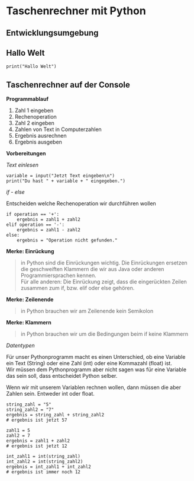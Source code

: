 # Taschenrechner mit Python

## Entwicklungsumgebung

## Hallo Welt

```
print("Hallo Welt")
```

## Taschenrechner auf der Console

**Programmablauf**

1. Zahl 1 eingeben
2. Rechenoperation
3. Zahl 2 eingeben
4. Zahlen von Text in Computerzahlen
5. Ergebnis ausrechnen
6. Ergebnis ausgeben

**Vorbereitungen**

*Text einlesen*

```
variable = input("Jetzt Text eingeben\n")
print("Du hast " + variable + " eingegeben.")
```

*if - else*

Entscheiden welche Rechenoperation wir durchführen wollen

```
if operation == '+':
    ergebnis = zahl1 + zahl2
elif operation == '-':
    ergebnis = zahl1 - zahl2
else:
    ergebnis = "Operation nicht gefunden."
```

**Merke: Einrückung**
> in Python sind die Einrückungen wichtig. Die Einrückungen ersetzen die geschweiften Klammern die wir aus Java oder anderen Programmiersprachen kennen.  
> Für alle anderen: Die Einrückung zeigt, dass die eingerückten Zeilen zusammen zum if, bzw. elif oder else gehören.

**Merke: Zeilenende**
> in Python brauchen wir am Zeilenende kein Semikolon

**Merke: Klammern**
> in Python brauchen wir um die Bedingungen beim if keine Klammern

*Datentypen*

Für unser Pythonprogramm macht es einen Unterschied, ob eine Variable ein Text (String) oder eine Zahl (int) oder eine Kommazahl (float) ist.  
Wir müssen dem Pythonprogramm aber nicht sagen was für eine Variable das sein soll, dass entscheidet Python selber.

Wenn wir mit unserem Variablen rechnen wollen, dann müssen die aber Zahlen sein. Entweder int oder float.

```
string_zahl = "5"
string_zahl2 = "7"
ergebnis = string_zahl + string_zahl2
# ergebnis ist jetzt 57

zahl1 = 5
zahl2 = 7
ergebnis = zahl1 + zahl2
# ergebnis ist jetzt 12

int_zahl1 = int(string_zahl)
int_zahl2 = int(string_zahl2)
ergebnis = int_zahl1 + int_zahl2
# ergebnis ist immer noch 12
```
